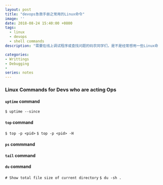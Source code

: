 ```yaml
---
layout: post
title: "devops急救手册之常用的Linux命令"
image: ''
date: 2018-08-24 15:40:00 +0800
tags: 
  - linux 
  - devops 
  - shell commands
description: "需要在线上调试程序或查找问题的码农同学们，是不是经常想用一些Linux命令却记不清，看man pages或google又嫌太费时间？这个帖子就是你的急效救心丸"

categories:
- Writtings
- Debugging
- 
series: notes
---
```


### Linux Commands for Devs who are acting Ops 

#### `uptime` command

`$ uptime --since`

#### `top` command

`$ top -p <pid>`
`$ top -p <pid> -H`

#### `ps` commmand

#### `tail` command

#### `du` command

`# Show total file size of current directory`
`$ du -sh .`


